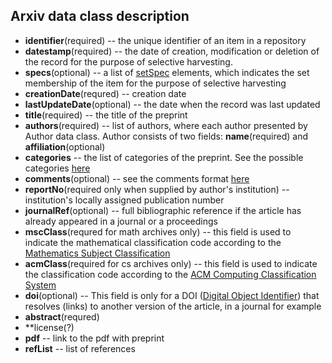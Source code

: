 Arxiv data class description
--------------------------
* **identifier**(required) -- the unique identifier of an item in a repository
* **datestamp**(required) -- the date of creation, modification or deletion of the record for the purpose of selective harvesting.
* **specs**(optional) -- a list of [setSpec](http://www.openarchives.org/OAI/openarchivesprotocol.htm#Set) elements, which indicates the set membership of the item for the purpose of selective harvesting
* **creationDate**(requred) -- creation date
* **lastUpdateDate**(optional) -- the date when the record was last updated
* **title**(required) -- the title of the preprint
* **authors**(required) -- list of authors, where each author presented by Author data class. Author consists of two fields: **name**(required) and **affiliation**(optional) 
* **categories** -- the list of categories of the preprint. See the possible categories [here](https://arxiv.org/help/prep#subj)
* **comments**(optional) -- see the comments format [here](https://arxiv.org/help/prep#comments)
* **reportNo**(required only when supplied by author's institution) -- institution's locally assigned publication number
* **journalRef**(optional) --   full bibliographic reference if the article has already appeared in a journal or a proceedings
* **mscClass**(requred for math archives only) -- this field is used to indicate the mathematical classification code according to the [Mathematics Subject Classification](http://www.ams.org/msc/)
* **acmClass**(required for cs archives only) -- this field is used to indicate the classification code according to the [ACM Computing Classification System](https://www.acm.org/publications/computing-classification-system/1998)
* **doi**(optional) -- This field is only for a DOI ([Digital Object Identifier](http://doi.org/)) that resolves (links) to another version of the article, in a journal for example 
* **abstract**(requred)
* **license(?)
* **pdf** -- link to the pdf with preprint
* **refList** -- list of references